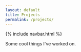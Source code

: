 ```yaml
---
layout: default
title: Projects
permalink: /projects/
---
```


{% include navbar.html %}

Some cool things I've worked on.
